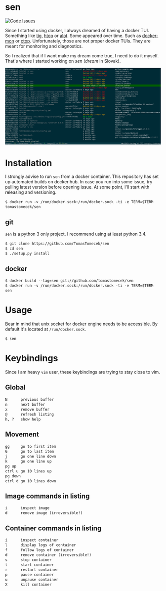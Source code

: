 # sen

[![Code Issues](https://www.quantifiedcode.com/api/v1/project/5282fc57c1094698b39071d98c76cdb6/badge.svg)](https://www.quantifiedcode.com/app/project/5282fc57c1094698b39071d98c76cdb6)

Since I started using docker, I always dreamed of having a docker TUI. Something like [tig](https://github.com/jonas/tig), [htop](http://hisham.hm/htop/) or [alot](https://github.com/pazz/alot). Some appeared over time. Such as [docker-mon](https://github.com/icecrime/docker-mon) or [ctop](https://github.com/yadutaf/ctop). Unfortunately, those are not proper docker TUIs. They are meant for monitoring and diagnostics.

So I realized that if I want make my dream come true, I need to do it myself. That's where I started working on *sen* (*dream* in Slovak).

![sen preview](/data/sen-preview.png)

# Installation

I strongly advise to run `sen` from a docker container. This repository has set up automated builds on docker hub. In case you run into some issue, try pulling latest version before opening issue. At some point, I'll start with releasing and versioning.

```
$ docker run -v /run/docker.sock:/run/docker.sock -ti -e TERM=$TERM tomastomecek/sen
```


## git

`sen` is a python 3 only project. I recommend using at least python 3.4.

```
$ git clone https://github.com/TomasTomecek/sen
$ cd sen
$ ./setup.py install
```

## docker

```
$ docker build --tag=sen git://github.com/tomastomecek/sen
$ docker run -v /run/docker.sock:/run/docker.sock -ti -e TERM=$TERM sen
```

# Usage

Bear in mind that unix socket for docker engine needs to be accessible. By default it's located at `/run/docker.sock`.

```
$ sen
```

# Keybindings

Since I am heavy `vim` user, these keybindings are trying to stay close to vim.

## Global

```
N      previous buffer
n      next buffer
x      remove buffer
@      refresh listing
h, ?   show help
```

## Movement

```
gg     go to first item
G      go to last item
j      go one line down
k      go one line up
pg up
ctrl u go 10 lines up
pg down
ctrl d go 10 lines down
```

## Image commands in listing

```
i      inspect image
d      remove image (irreversible!)
```

## Container commands in listing

```
i      inspect container
l      display logs of container
f      follow logs of container
d      remove container (irreversible!)
s      stop container
t      start container
r      restart container
p      pause container
u      unpause container
X      kill container
```
